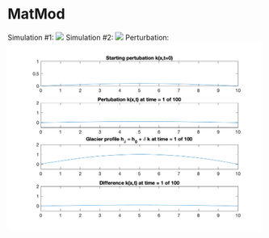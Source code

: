 # MatMod
Simulation #1: 
![](glacier2.gif)
Simulation #2: 
![](glacier.gif)
Perturbation: 
![](perturbation.gif)
